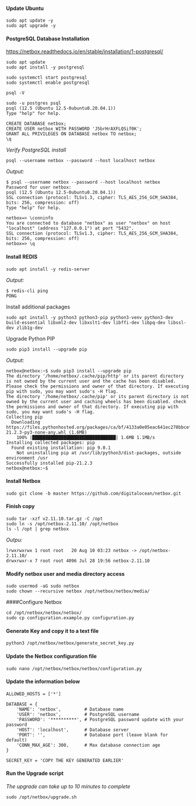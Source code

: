 #### Update Ubuntu
```
sudo apt update -y
sudo apt upgrade -y
```

#### PostgreSQL Database Installation
https://netbox.readthedocs.io/en/stable/installation/1-postgresql/
```
sudo apt update
sudo apt install -y postgresql
```
```
sudo systemctl start postgresql
sudo systemctl enable postgresql
```
```
psql -V
```

```
sudo -u postgres psql
psql (12.5 (Ubuntu 12.5-0ubuntu0.20.04.1))
Type "help" for help.
```
```
CREATE DATABASE netbox;
CREATE USER netbox WITH PASSWORD 'J5brHrAXFLQSif0K';
GRANT ALL PRIVILEGES ON DATABASE netbox TO netbox;
\q
```
_Verify PostgreSQL install_
```
psql --username netbox --password --host localhost netbox
```
_Output:_
```
$ psql --username netbox --password --host localhost netbox
Password for user netbox: 
psql (12.5 (Ubuntu 12.5-0ubuntu0.20.04.1))
SSL connection (protocol: TLSv1.3, cipher: TLS_AES_256_GCM_SHA384, bits: 256, compression: off)
Type "help" for help.

netbox=> \conninfo
You are connected to database "netbox" as user "netbox" on host "localhost" (address "127.0.0.1") at port "5432".
SSL connection (protocol: TLSv1.3, cipher: TLS_AES_256_GCM_SHA384, bits: 256, compression: off)
netbox=> \q

```
#### Install REDIS
```
sudo apt install -y redis-server
```
_Output:_
```
$ redis-cli ping
PONG
```
Install additional packages
```
sudo apt install -y python3 python3-pip python3-venv python3-dev build-essential libxml2-dev libxslt1-dev libffi-dev libpq-dev libssl-dev zlib1g-dev
```
Upgrade Python PIP
```
sudo pip3 install --upgrade pip
```
_Output:_
```
netbox@netbox:~$ sudo pip3 install --upgrade pip
The directory '/home/netbox/.cache/pip/http' or its parent directory is not owned by the current user and the cache has been disabled. Please check the permissions and owner of that directory. If executing pip with sudo, you may want sudo's -H flag.
The directory '/home/netbox/.cache/pip' or its parent directory is not owned by the current user and caching wheels has been disabled. check the permissions and owner of that directory. If executing pip with sudo, you may want sudo's -H flag.
Collecting pip
  Downloading https://files.pythonhosted.org/packages/ca/bf/4133a0e05eac641ec270bbcef30512b5ad307d7838adb994acd652cc30e3/pip-21.2.3-py3-none-any.whl (1.6MB)
    100% |████████████████████████████████| 1.6MB 1.1MB/s 
Installing collected packages: pip
  Found existing installation: pip 9.0.1
    Not uninstalling pip at /usr/lib/python3/dist-packages, outside environment /usr
Successfully installed pip-21.2.3
netbox@netbox:~$ 
```
#### Install Netbox
```
sudo git clone -b master https://github.com/digitalocean/netbox.git
```

#### Finish copy
```
sudo tar -xzf v2.11.10.tar.gz -C /opt
sudo ln -s /opt/netbox-2.11.10/ /opt/netbox
ls -l /opt | grep netbox
```
_Outpu:_
```
lrwxrwxrwx 1 root root   20 Aug 10 03:23 netbox -> /opt/netbox-2.11.10/
drwxrwxr-x 7 root root 4096 Jul 28 19:56 netbox-2.11.10
```

#### Modify netbox user and media directory access
```
sudo usermod -aG sudo netbox
sudo chown --recursive netbox /opt/netbox/netbox/media/
```
####Configure Netbox
```
cd /opt/netbox/netbox/netbox/
sudo cp configuration.example.py configuration.py
```
#### Generate Key and copy it to a text file
```
python3 /opt/netbox/netbox/generate_secret_key.py
```
#### Update the Netbox configuration file
```
sudo nano /opt/netbox/netbox/netbox/configuration.py
```

#### Update the information below

```
ALLOWED_HOSTS = ['*']

DATABASE = {
    'NAME': 'netbox',         # Database name
    'USER': 'netbox',         # PostgreSQL username
    'PASSWORD': '**********', # PostgreSQL password update with your password
    'HOST': 'localhost',      # Database server
    'PORT': '',               # Database port (leave blank for default)
    'CONN_MAX_AGE': 300,      # Max database connection age
}

SECRET_KEY = 'COPY THE KEY GENERATED EARLIER'
```

#### Run the Upgrade script
_The upgrade can take up to 10 minutes to complete_
```
sudo /opt/netbox/upgrade.sh
```



